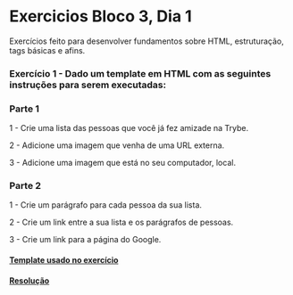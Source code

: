 # Exercicios Bloco 3, Dia 1 

Exercícios feito para desenvolver fundamentos sobre HTML, estruturação, tags básicas e afins.

### Exercício 1 - Dado um template em HTML com as seguintes instruções para serem executadas: 

### Parte 1 

1 - Crie uma lista das pessoas que você já fez amizade na Trybe.

2 - Adicione uma imagem que venha de uma URL externa.

3 - Adicione uma imagem que está no seu computador, local.

### Parte 2

1 - Crie um parágrafo para cada pessoa da sua lista.

2 - Crie um link entre a sua lista e os parágrafos de pessoas.

3 - Crie um link para a página do Google.

#### [Template usado no exercício](exercicio.html)
#### [Resolução](exercicio-resolvido.html)
